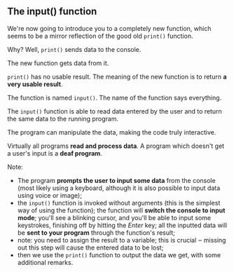 ## The input() function

We're now going to introduce you to a completely new function, which seems to be a mirror reflection of the good old ```print()``` function.

Why? Well, ```print()``` sends data to the console.

The new function gets data from it.

```print()``` has no usable result. The meaning of the new function is to return **a very usable result**.

The function is named ```input()```. The name of the function says everything.

The ```input()``` function is able to read data entered by the user and to return the same data to the running program.

The program can manipulate the data, making the code truly interactive.

Virtually all programs **read and process data**. A program which doesn't get a user's input is a **deaf program**.

Note:

- The program **prompts the user to input some data** from the console (most likely using a keyboard, although it is also possible to input data using voice or image);
- the ```input()``` function is invoked without arguments (this is the simplest way of using the function); the function will **switch the console to input mode**; you'll see a blinking cursor, and you'll be able to input some keystrokes, finishing off by hitting the _Enter_ key; all the inputted data will be **sent to your program** through the function's result;
- note: you need to assign the result to a variable; this is crucial ‒ missing out this step will cause the entered data to be lost;
- then we use the ```print()``` function to output the data we get, with some additional remarks.
